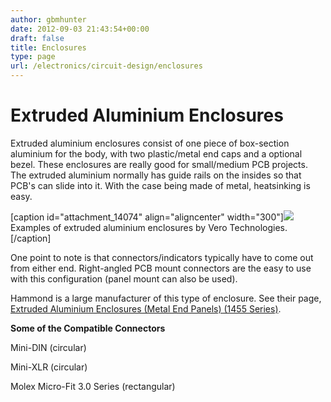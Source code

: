 ```yaml
---
author: gbmhunter
date: 2012-09-03 21:43:54+00:00
draft: false
title: Enclosures
type: page
url: /electronics/circuit-design/enclosures
---
```


# Extruded Aluminium Enclosures




Extruded aluminium enclosures consist of one piece of box-section aluminium for the body, with two plastic/metal end caps and a optional bezel. These enclosures are really good for small/medium PCB projects. The extruded aluminium normally has guide rails on the insides so that PCB's can slide into it. With the case being made of metal, heatsinking is easy.


[caption id="attachment_14074" align="aligncenter" width="300"][![](/images/2012/09/extruded-aluminium-enclosures-eurocard-pcb.jpg)
](/images/2012/09/extruded-aluminium-enclosures-eurocard-pcb.jpg) Examples of extruded aluminium enclosures by Vero Technologies.[/caption]


One point to note is that connectors/indicators typically have to come out from either end. Right-angled PCB mount connectors are the easy to use with this configuration (panel mount can also be used).




Hammond is a large manufacturer of this type of enclosure. See their page, [Extruded Aluminium Enclosures (Metal End Panels) (1455 Series)](http://www.hammondmfg.com/1455.htm).




**Some of the Compatible Connectors**




Mini-DIN (circular)




Mini-XLR (circular)




Molex Micro-Fit 3.0 Series (rectangular)
